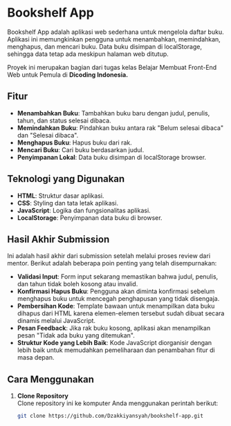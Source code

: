 # Bookshelf App

Bookshelf App adalah aplikasi web sederhana untuk mengelola daftar buku. Aplikasi ini memungkinkan pengguna untuk menambahkan, memindahkan, menghapus, dan mencari buku. Data buku disimpan di localStorage, sehingga data tetap ada meskipun halaman web ditutup.

Proyek ini merupakan bagian dari tugas kelas Belajar Membuat Front-End Web untuk Pemula di **Dicoding Indonesia.**

## Fitur

- **Menambahkan Buku**: Tambahkan buku baru dengan judul, penulis, tahun, dan status selesai dibaca.
- **Memindahkan Buku**: Pindahkan buku antara rak "Belum selesai dibaca" dan "Selesai dibaca".
- **Menghapus Buku**: Hapus buku dari rak.
- **Mencari Buku**: Cari buku berdasarkan judul.
- **Penyimpanan Lokal**: Data buku disimpan di localStorage browser.

## Teknologi yang Digunakan

- **HTML**: Struktur dasar aplikasi.
- **CSS**: Styling dan tata letak aplikasi.
- **JavaScript**: Logika dan fungsionalitas aplikasi.
- **LocalStorage**: Penyimpanan data buku di browser.

## Hasil Akhir Submission

Ini adalah hasil akhir dari submission setelah melalui proses review dari mentor. Berikut adalah beberapa poin penting yang telah disempurnakan:

- **Validasi Input**: Form input sekarang memastikan bahwa judul, penulis, dan tahun tidak boleh kosong atau invalid.
- **Konfirmasi Hapus Buku**: Pengguna akan diminta konfirmasi sebelum menghapus buku untuk mencegah penghapusan yang tidak disengaja.
- **Pembersihan Kode**: Template bawaan untuk menampilkan data buku dihapus dari HTML karena elemen-elemen tersebut sudah dibuat secara dinamis melalui JavaScript.
- **Pesan Feedback**: Jika rak buku kosong, aplikasi akan menampilkan pesan "Tidak ada buku yang ditemukan".
- **Struktur Kode yang Lebih Baik**: Kode JavaScript diorganisir dengan lebih baik untuk memudahkan pemeliharaan dan penambahan fitur di masa depan.

## Cara Menggunakan

1. **Clone Repository**  
   Clone repository ini ke komputer Anda menggunakan perintah berikut:

   ```bash
   git clone https://github.com/Dzakkiyansyah/bookshelf-app.git
   ```
